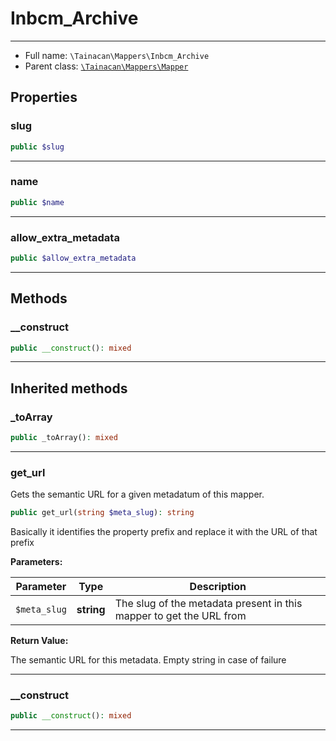 # Inbcm_Archive


***

* Full name: `\Tainacan\Mappers\Inbcm_Archive`
* Parent class: [`\Tainacan\Mappers\Mapper`](./Mapper)

## Properties

### slug

```php
public $slug
```

***

### name

```php
public $name
```

***

### allow_extra_metadata

```php
public $allow_extra_metadata
```

***

## Methods

### __construct

```php
public __construct(): mixed
```

***

## Inherited methods

### _toArray

```php
public _toArray(): mixed
```

***

### get_url

Gets the semantic URL for a given metadatum of this mapper.

```php
public get_url(string $meta_slug): string
```

Basically it identifies the property prefix and replace it with the URL of that prefix

**Parameters:**

| Parameter    | Type       | Description                                                         |
|--------------|------------|---------------------------------------------------------------------|
| `$meta_slug` | **string** | The slug of the metadata present in this mapper to get the URL from |

**Return Value:**

The semantic URL for this metadata. Empty string in case of failure

***

### __construct

```php
public __construct(): mixed
```

***
